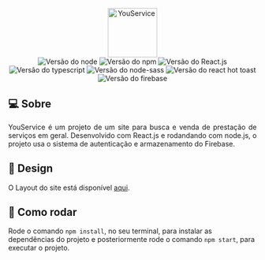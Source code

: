 <div align="center">
    <img width="100px" alt="YouService" src="https://user-images.githubusercontent.com/56361775/188349668-01d42023-7b78-4c33-9a1a-398404e3df97.svg">
</div>

<div align="center">
    <img alt="Versão do node" src="https://img.shields.io/badge/node-v16.7.13-018635">
    <img alt="Versão do npm" src="https://img.shields.io/badge/npm-v4.0.1-cc3534">
    <img alt="Versão do React.js" src="https://img.shields.io/badge/react-v18.1.0-61dafb">
    <img alt="Versão do typescript" src="https://img.shields.io/badge/typescript-v4.4.2-2f72bc">
    <img alt="Versão do node-sass" src="https://img.shields.io/badge/node--sass-v5.0.0-cc6699">
    <img alt="Versão do react hot toast" src="https://img.shields.io/badge/react--hot--toast-v2.3.0-371e14">
    <img alt="Versão do firebase" src="https://img.shields.io/badge/firebase-v9.8.2-f2c129">  
</div>


## 💻 Sobre

<p align="justify">
    YouService é um projeto de um site para busca e venda de prestação de serviços em geral.
    Desenvolvido com React.js e rodandando com node.js, o projeto usa o sistema de autenticação e armazenamento do Firebase.
</p>

## 🔖 Design

O Layout do site está disponível [aqui](https://www.figma.com/file/wYi862ECfPmoVromRPu9Ql/YouService-Web?node-id=0%3A1).

## 🚀 Como rodar

Rode o comando `npm install`, no seu terminal, para instalar as dependências do projeto e posteriormente 
rode o comando `npm start`, para executar o projeto.
